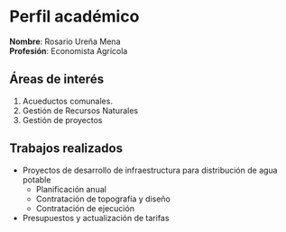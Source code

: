 # Perfil académico
**Nombre**: Rosario Ureña Mena  
**Profesión**: Economista Agrícola  

## Áreas de interés
1. Acueductos comunales.  
2. Gestión de Recursos Naturales
3. Gestión de proyectos  

## Trabajos realizados
- Proyectos de desarrollo de infraestructura para distribución de agua potable  
    - Planificación anual
    - Contratación de topografía y diseño
    - Contratación de ejecución    
- Presupuestos y actualización de tarifas 
